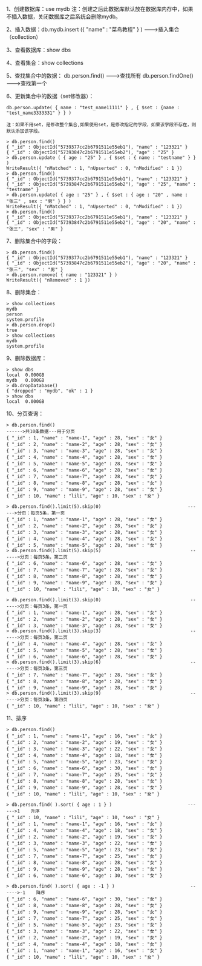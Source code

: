 1、创建数据库：use    mydb
注：创建之后此数据库默认放在数据库内存中，如果不插入数据，关闭数据库之后系统会删除mydb。

2、插入数据：db.mydb.insert ({ "name" : "菜鸟教程" } )    --->插入集合（collection）

3、查看数据库：show    dbs

4、查看集合：show    collections

5、查找集合中的数据：
    db.person.find()                    --->查找所有
    db.person.findOne()             --->查找第一个

6、更新集合中的数据（set修改器）：
     
    db.person.update( { name : "test_name11111" } , { $set : {name : "test_name3333331" } } )  

    注：如果不用set，是修改整个集合,如果使用set，是修改指定的字段，如果该字段不存在，则默认添加该字段。

    > db.person.find()
    { "_id" : ObjectId("5739377cc2b6791511e55eb1"), "name" : "123321" }
    { "_id" : ObjectId("57393847c2b6791511e55eb2"), "age" : "25" }
    > db.person.update ( { age : "25" } , { $set : { name : "testname" } } )
    WriteResult({ "nMatched" : 1, "nUpserted" : 0, "nModified" : 1 })
    > db.person.find()
    { "_id" : ObjectId("5739377cc2b6791511e55eb1"), "name" : "123321" }
    { "_id" : ObjectId("57393847c2b6791511e55eb2"), "age" : "25", "name" : "testname" }
    > db.person.update( { age : "25" } , { $set : { age : "20" , name : "张三" , sex : "男" } } )
    WriteResult({ "nMatched" : 1, "nUpserted" : 0, "nModified" : 1 })
    > db.person.find()
    { "_id" : ObjectId("5739377cc2b6791511e55eb1"), "name" : "123321" }
    { "_id" : ObjectId("57393847c2b6791511e55eb2"), "age" : "20", "name" : "张三", "sex" : "男" }


7、删除集合中的字段：
    
    > db.person.find()
    { "_id" : ObjectId("5739377cc2b6791511e55eb1"), "name" : "123321" }
    { "_id" : ObjectId("57393847c2b6791511e55eb2"), "age" : "20", "name" : "张三", "sex" : "男" }
    > db.person.remove( { name : "123321" } )
    WriteResult({ "nRemoved" : 1 })

8、删除集合：

    > show collections
    mydb
    person
    system.profile
    > db.person.drop()
    true
    > show collections
    mydb
    system.profile

9、删除数据库：

    > show dbs
    local  0.000GB
    mydb   0.000GB
    > db.dropDatabase()
    { "dropped" : "mydb", "ok" : 1 }
    > show dbs
    local  0.000GB
 
10、分页查询：

    > db.person.find()                                                          ------>共10条数据---用于分页
    { "_id" : 1, "name" : "name-1", "age" : 28, "sex" : "女" }
    { "_id" : 2, "name" : "name-2", "age" : 28, "sex" : "女" }
    { "_id" : 3, "name" : "name-3", "age" : 28, "sex" : "女" }
    { "_id" : 4, "name" : "name-4", "age" : 28, "sex" : "女" }
    { "_id" : 5, "name" : "name-5", "age" : 28, "sex" : "女" }
    { "_id" : 6, "name" : "name-6", "age" : 28, "sex" : "女" }
    { "_id" : 7, "name" : "name-7", "age" : 28, "sex" : "女" }
    { "_id" : 8, "name" : "name-8", "age" : 28, "sex" : "女" }
    { "_id" : 9, "name" : "name-9", "age" : 28, "sex" : "女" }
    { "_id" : 10, "name" : "lili", "age" : 10, "sex" : "女" }
    
    > db.person.find().limit(5).skip(0)                                ------>分页：每页5条，第一页
    { "_id" : 1, "name" : "name-1", "age" : 28, "sex" : "女" }
    { "_id" : 2, "name" : "name-2", "age" : 28, "sex" : "女" }
    { "_id" : 3, "name" : "name-3", "age" : 28, "sex" : "女" }
    { "_id" : 4, "name" : "name-4", "age" : 28, "sex" : "女" }
    { "_id" : 5, "name" : "name-5", "age" : 28, "sex" : "女" }
    > db.person.find().limit(5).skip(5)                                 ------>分页：每页5条，第二页
    { "_id" : 6, "name" : "name-6", "age" : 28, "sex" : "女" }
    { "_id" : 7, "name" : "name-7", "age" : 28, "sex" : "女" }
    { "_id" : 8, "name" : "name-8", "age" : 28, "sex" : "女" }
    { "_id" : 9, "name" : "name-9", "age" : 28, "sex" : "女" }
    { "_id" : 10, "name" : "lili", "age" : 10, "sex" : "女" }
    
    > db.person.find().limit(3).skip(0)                                 ------>分页：每页3条，第一页
    { "_id" : 1, "name" : "name-1", "age" : 28, "sex" : "女" }
    { "_id" : 2, "name" : "name-2", "age" : 28, "sex" : "女" }
    { "_id" : 3, "name" : "name-3", "age" : 28, "sex" : "女" }
    > db.person.find().limit(3).skip(3)                                 ------>分页：每页3条，第二页
    { "_id" : 4, "name" : "name-4", "age" : 28, "sex" : "女" }
    { "_id" : 5, "name" : "name-5", "age" : 28, "sex" : "女" }
    { "_id" : 6, "name" : "name-6", "age" : 28, "sex" : "女" }
    > db.person.find().limit(3).skip(6)                                 ------>分页：每页3条，第三页
    { "_id" : 7, "name" : "name-7", "age" : 28, "sex" : "女" }
    { "_id" : 8, "name" : "name-8", "age" : 28, "sex" : "女" }
    { "_id" : 9, "name" : "name-9", "age" : 28, "sex" : "女" }
    > db.person.find().limit(3).skip(9)                                 ------>分页：每页3条，第四页
    { "_id" : 10, "name" : "lili", "age" : 10, "sex" : "女" }
    
11、排序

    > db.person.find()
    { "_id" : 1, "name" : "name-1", "age" : 16, "sex" : "女" }
    { "_id" : 2, "name" : "name-2", "age" : 19, "sex" : "女" }
    { "_id" : 3, "name" : "name-3", "age" : 22, "sex" : "女" }
    { "_id" : 4, "name" : "name-4", "age" : 18, "sex" : "女" }
    { "_id" : 5, "name" : "name-5", "age" : 23, "sex" : "女" }
    { "_id" : 6, "name" : "name-6", "age" : 30, "sex" : "女" }
    { "_id" : 7, "name" : "name-7", "age" : 25, "sex" : "女" }
    { "_id" : 8, "name" : "name-8", "age" : 28, "sex" : "女" }
    { "_id" : 9, "name" : "name-9", "age" : 28, "sex" : "女" }
    { "_id" : 10, "name" : "lili", "age" : 10, "sex" : "女" }
    
    > db.person.find( ).sort( { age : 1 } )                            ------>1    升序
    { "_id" : 10, "name" : "lili", "age" : 10, "sex" : "女" }
    { "_id" : 1, "name" : "name-1", "age" : 16, "sex" : "女" }
    { "_id" : 4, "name" : "name-4", "age" : 18, "sex" : "女" }
    { "_id" : 2, "name" : "name-2", "age" : 19, "sex" : "女" }
    { "_id" : 3, "name" : "name-3", "age" : 22, "sex" : "女" }
    { "_id" : 5, "name" : "name-5", "age" : 23, "sex" : "女" }
    { "_id" : 7, "name" : "name-7", "age" : 25, "sex" : "女" }
    { "_id" : 8, "name" : "name-8", "age" : 28, "sex" : "女" }
    { "_id" : 9, "name" : "name-9", "age" : 28, "sex" : "女" }
    { "_id" : 6, "name" : "name-6", "age" : 30, "sex" : "女" }
    
    > db.person.find( ).sort( { age : -1 } )                            ------>-1    降序
    { "_id" : 6, "name" : "name-6", "age" : 30, "sex" : "女" }
    { "_id" : 8, "name" : "name-8", "age" : 28, "sex" : "女" }
    { "_id" : 9, "name" : "name-9", "age" : 28, "sex" : "女" }
    { "_id" : 7, "name" : "name-7", "age" : 25, "sex" : "女" }
    { "_id" : 5, "name" : "name-5", "age" : 23, "sex" : "女" }
    { "_id" : 3, "name" : "name-3", "age" : 22, "sex" : "女" }
    { "_id" : 2, "name" : "name-2", "age" : 19, "sex" : "女" }
    { "_id" : 4, "name" : "name-4", "age" : 18, "sex" : "女" }
    { "_id" : 1, "name" : "name-1", "age" : 16, "sex" : "女" }
    { "_id" : 10, "name" : "lili", "age" : 10, "sex" : "女" }
